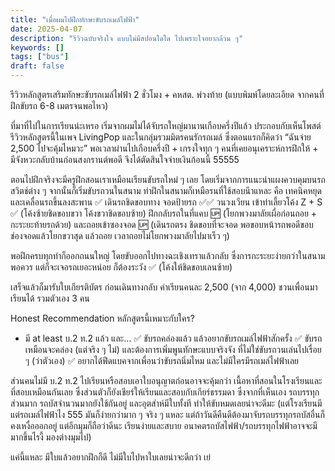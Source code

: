 ```yaml
---
title: "เมื่อผมไปฝึกทักษะขับรถเมล์ไฟฟ้า"
date: 2025-04-07
description: "รีวิวฉบับจริงใจ แบบไม่มีสปอนใดใด ไปเพราะใจอยากล้วน ๆ"
keywords: []
tags: ["bus"]
draft: false
---
```


รีวิวหลักสูตรเสริมทักษะขับรถเมล์ไฟฟ้า 2 ชั่วโมง + คหสต. พ่วงท้าย
(แบบพิมพ์โดยละเอียด จากคนที่ฝึกขับรถ 6-8 เมตรจนพอไหว)

ที่มาที่ไปในการเรียนน่ะเหรอ
เริ่มจากผมไม่ได้จับรถใหญ่มานานเกือบครึ่งปีแล้ว ประกอบกับเห็นโพสต์รีวิวหลักสูตรนี้ในเพจ LivingPop และในกลุ่มรวมมิตรคนรักรถเมล์ ซึ่งตอนแรกก็คิดว่า “ฉันจ่าย 2,500 ไปจะคุ้มไหมวะ” พอเวลาผ่านไปเกือบครึ่งปี + เกรงใจทุก ๆ คนที่เคยอนุเคราะห์การฝึกให้ + มีจังหวะกลับบ้านก่อนสงกรานต์พอดี จึงได้ตัดสินใจจ่ายเงินก้อนนี้ 55555

ตอนไปฝึกจริงจะมีครูฝึกสอนเราเหมือนเรียนขับรถใหม่ ๆ เลย โดยเริ่มจากการแนะนำแผงควบคุมบนรถ สวิตช์ต่าง ๆ 
จากนั้นก็เริ่มขับรถวนในสนาม ท่าฝึกในสนามก็เหมือรนที่ใช้สอบนีาแหละ คือ เทคนิคหยุดและเคลื่อนรถขึ้นลงสะพาน ✅ เดินรถชิดขอบทาง จอดป้ายรถ ✅✅ วนวงเวียน เข้าท่าเลี้ยวโค้ง Z + S ✅ (โค้งซ้ายชิดขอบขวา โค้งขวาชิดขอบซ้าย) ฝึกกลับรถในที่แคบ 🆙 (โยกพวงมาลัยเผื่อก่อนถอย + กะระยะท้ายรถด้วย) และถอยเข้าซองจอด 🆙 (เดินรถตรง ชิดขอบที่จะจอด พอขอบหน้ารถพอดีขอบช่องจอดแล้วโยกขวาสุด แล้วถอย เวลาถอยไม่โยกพวงมาลัยไปมาเร็ว ๆ)

พอฝึกครบทุกท่าก็ออกถนนใหญ่ โดยขับออกไปทางฉะเชิงเทราแล้วกลับ ซึ่งการกะระยะง่ายกว่าในสนามพอควร แต่ก็จะเจอรถเยอะหน่อย ก็ต้องระวัง ✅ (โค้งให้ชิดขอบเลนซ้าย)

เสร็จแล้วก็มารับใบเกียรติบัตร ก่อนเดินทางกลับ
ค่าเรียนคนละ 2,500 (จาก 4,000)
ชวนเพื่อนมาเรียนได้ รวมตัวเอง 3 คน

Honest Recommendation หลักสูตรนี้เหมาะกับใคร?
- มี at least บ.2 ท.2 แล้ว และ…
✅ ขับรถคล่องแล้ว แล้วอยากขับรถเมล์ไฟฟ้าสักครั้ง
✅ ขับรถเหมือนจะคล่อง (แต่จริง ๆ ไม่) และต้องการเพิ่มพูนทักษะแบบจริงจัง ที่ไม่ใช่ขับรถวนเล่นไปเรื่อย ๆ (ว่าตัวเอง)
✅ อยากได้ฟีดแบคจากเพื่อนว่าขับรถนิ่มไหม และไม่มีใครมีรถเมล์ไฟฟ้าเลย

ส่วนคนไม่มี บ.2 ท.2 ไปเรียนหรือสอบเอาใบอนุญาตก่อนอาจจะคุ้มกว่า เนื้อหาที่สอนในโรงเรียนและที่สอบเหมือนกันเลย
ซึ่งส่วนตัวก็ยังเชียร์ให้เรียนและสอบกับเกียร์ธรรมดา ซึ่งจากที่เห็นเอง รถบรรทุกส่วนมาก รถบัสจำนวนมากยังใช้กันอยู่ และอุตส่าห์มีใบทั้งที ทำให้ขับหมดเลยน่าจะดีมะ
(แต่โรงเรียนมีแต่รถเมล์ไฟฟ้าไง 555 มันก็ง่ายกว่ามาก ๆ จริง ๆ แหละ แต่ถ้าวันดีคืนดีต้องมาจับรถบรรทุกรถบัสอื่นก็คงเหงื่อออกอยู่ 
แต่อีกมุมก็ถือว่าดีนะ เรียนง่ายและสบาย อนาคตรถบัสไฟฟ้า/รถบรรทุกไฟฟ้าอาจจะมีมากขึ้นไรงี้ มองต่างมุมไป)

แค่นี้แหละ มีใบแล้วอยากฝึกก็ดี ไม่มีใบไปหาใบเลยน่าจะดีกว่า เย่

